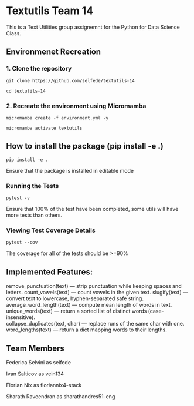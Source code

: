 # Textutils Team 14
This is a Text Utilities group assignemnt for the Python for Data Science Class.

## Environmenet Recreation 
### 1. Clone the repository 
`git clone https://github.com/selfede/textutils-14`

`cd textutils-14`

### 2. Recreate the environment using Micromamba 
`micromamba create -f environment.yml -y`

`micromamba activate textutils`

## How to install the package (pip install -e .)
`pip install -e .`

Ensure that the package is installed in editable mode
### Running the Tests 
`pytest -v`

Ensure that 100% of the test have been completed, some utils will have more tests than others.

### Viewing Test Coverage Details 
`pytest --cov`

The coverage for all of the tests should be >=90%

## Implemented Features:
remove_punctuation(text) — strip punctuation while keeping spaces and letters.
count_vowels(text) — count vowels in the given text. 
slugify(text) — convert text to lowercase, hyphen-separated safe string.  
average_word_length(text) — compute mean length of words in text.
unique_words(text) — return a sorted list of distinct words (case-insensitive).  
collapse_duplicates(text, char) — replace runs of the same char with one.  
word_lengths(text) — return a dict mapping words to their lengths.  

## Team Members
Federica Selvini as selfede

Ivan Salticov as vein134

Florian Nix as floriannix4-stack

Sharath Raveendran as sharathandres51-eng










